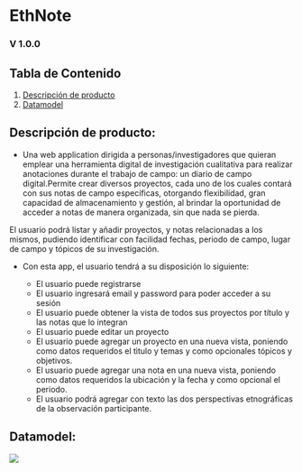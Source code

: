 # EthNote # 
### V 1.0.0


## Tabla de Contenido
1. [Descripción de producto](#descripcion)
2. [Datamodel](#descripcion-func)
   
  
## <a name="descripcion"></a> Descripción de producto:
- Una web application dirigida a personas/investigadores que quieran emplear una herramienta digital de investigación cualitativa para realizar anotaciones durante el trabajo de campo: un diario de campo digital.Permite crear diversos proyectos, cada uno de los cuales contará con sus notas de campo específicas, otorgando flexibilidad, gran capacidad de almacenamiento y gestión, al brindar la oportunidad de acceder a notas de manera organizada, sin que nada se pierda.
 
El usuario podrá listar y añadir proyectos, y notas relacionadas a los mismos, pudiendo identificar con facilidad fechas, periodo de campo, lugar de campo y tópicos de su investigación.

- Con esta app, el usuario tendrá a su disposición lo siguiente:
  
    - El usuario puede registrarse 
    - El usuario ingresará email y password para poder acceder a su sesión
    - El usuario puede obtener la vista de todos sus proyectos por título y las notas que lo integran
    - El usuario puede editar un proyecto
    - El usuario puede agregar un proyecto en una nueva vista, poniendo como datos requeridos el tìtulo y temas y como opcionales tópicos y objetivos.
    - El usuario puede agregar una nota en una nueva vista, poniendo como datos requeridos la ubicación y la fecha y como opcional el periodo.
    - El usuario podrá agregar con texto las dos perspectivas etnográficas de la observación participante.
    
    

## <a name="descripcion-func"></a> Datamodel: 

<img src=./src/images/datamodel.jpeg>
